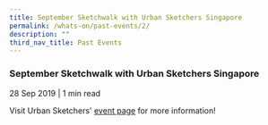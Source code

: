 ```yaml
---
title: September Sketchwalk with Urban Sketchers Singapore
permalink: /whats-on/past-events/2/
description: ""
third_nav_title: Past Events
---
```

### **September Sketchwalk with Urban Sketchers Singapore**
28 Sep 2019 | 1 min read

Visit Urban Sketchers' [event page](https://www.facebook.com/events/525707431573472/) for more information!
